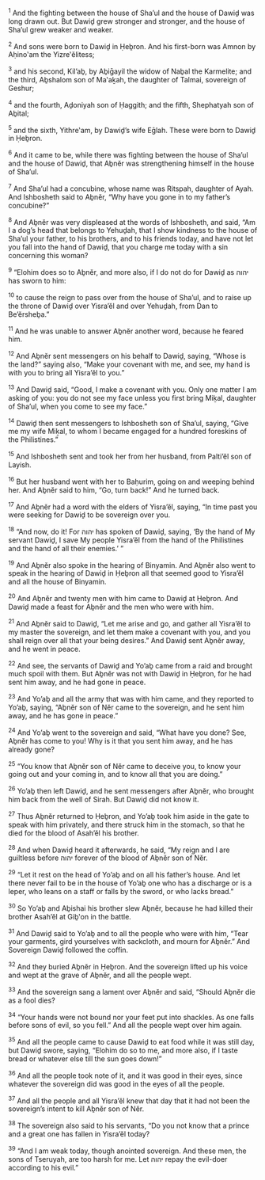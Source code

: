 <sup>1</sup> And the fighting between the house of Sha’ul and the house of Dawiḏ was long drawn out. But Dawiḏ grew stronger and stronger, and the house of Sha’ul grew weaker and weaker.

<sup>2</sup> And sons were born to Dawiḏ in Ḥeḇron. And his first-born was Amnon by Aḥino‛am the Yizre‛ĕlitess;

<sup>3</sup> and his second, Kil’aḇ, by Aḇiḡayil the widow of Naḇal the Karmelite; and the third, Aḇshalom son of Ma‛aḵah, the daughter of Talmai, sovereign of Geshur;

<sup>4</sup> and the fourth, Aḏoniyah son of Ḥaggith; and the fifth, Shephatyah son of Aḇital;

<sup>5</sup> and the sixth, Yithre‛am, by Dawiḏ’s wife Eḡlah. These were born to Dawiḏ in Ḥeḇron.

<sup>6</sup> And it came to be, while there was fighting between the house of Sha’ul and the house of Dawiḏ, that Aḇnĕr was strengthening himself in the house of Sha’ul.

<sup>7</sup> And Sha’ul had a concubine, whose name was Ritspah, daughter of Ayah. And Ishbosheth said to Aḇnĕr, “Why have you gone in to my father’s concubine?”

<sup>8</sup> And Aḇnĕr was very displeased at the words of Ishbosheth, and said, “Am I a dog’s head that belongs to Yehuḏah, that I show kindness to the house of Sha’ul your father, to his brothers, and to his friends today, and have not let you fall into the hand of Dawiḏ, that you charge me today with a sin concerning this woman?

<sup>9</sup> “Elohim does so to Aḇnĕr, and more also, if I do not do for Dawiḏ as יהוה has sworn to him:

<sup>10</sup> to cause the reign to pass over from the house of Sha’ul, and to raise up the throne of Dawiḏ over Yisra’ĕl and over Yehuḏah, from Dan to Be’ĕrsheḇa.”

<sup>11</sup> And he was unable to answer Aḇnĕr another word, because he feared him.

<sup>12</sup> And Aḇnĕr sent messengers on his behalf to Dawiḏ, saying, “Whose is the land?” saying also, “Make your covenant with me, and see, my hand is with you to bring all Yisra’ĕl to you.”

<sup>13</sup> And Dawiḏ said, “Good, I make a covenant with you. Only one matter I am asking of you: you do not see my face unless you first bring Miḵal, daughter of Sha’ul, when you come to see my face.”

<sup>14</sup> Dawiḏ then sent messengers to Ishbosheth son of Sha’ul, saying, “Give me my wife Miḵal, to whom I became engaged for a hundred foreskins of the Philistines.”

<sup>15</sup> And Ishbosheth sent and took her from her husband, from Palti’ĕl son of Layish.

<sup>16</sup> But her husband went with her to Baḥurim, going on and weeping behind her. And Aḇnĕr said to him, “Go, turn back!” And he turned back.

<sup>17</sup> And Aḇnĕr had a word with the elders of Yisra’ĕl, saying, “In time past you were seeking for Dawiḏ to be sovereign over you.

<sup>18</sup> “And now, do it! For יהוה has spoken of Dawiḏ, saying, ‘By the hand of My servant Dawiḏ, I save My people Yisra’ĕl from the hand of the Philistines and the hand of all their enemies.’ ”

<sup>19</sup> And Aḇnĕr also spoke in the hearing of Binyamin. And Aḇnĕr also went to speak in the hearing of Dawiḏ in Ḥeḇron all that seemed good to Yisra’ĕl and all the house of Binyamin.

<sup>20</sup> And Aḇnĕr and twenty men with him came to Dawiḏ at Ḥeḇron. And Dawiḏ made a feast for Aḇnĕr and the men who were with him.

<sup>21</sup> And Aḇnĕr said to Dawiḏ, “Let me arise and go, and gather all Yisra’ĕl to my master the sovereign, and let them make a covenant with you, and you shall reign over all that your being desires.” And Dawiḏ sent Aḇnĕr away, and he went in peace.

<sup>22</sup> And see, the servants of Dawiḏ and Yo’aḇ came from a raid and brought much spoil with them. But Aḇnĕr was not with Dawiḏ in Ḥeḇron, for he had sent him away, and he had gone in peace.

<sup>23</sup> And Yo’aḇ and all the army that was with him came, and they reported to Yo’aḇ, saying, “Aḇnĕr son of Nĕr came to the sovereign, and he sent him away, and he has gone in peace.”

<sup>24</sup> And Yo’aḇ went to the sovereign and said, “What have you done? See, Aḇnĕr has come to you! Why is it that you sent him away, and he has already gone?

<sup>25</sup> “You know that Aḇnĕr son of Nĕr came to deceive you, to know your going out and your coming in, and to know all that you are doing.”

<sup>26</sup> Yo’aḇ then left Dawiḏ, and he sent messengers after Aḇnĕr, who brought him back from the well of Sirah. But Dawiḏ did not know it.

<sup>27</sup> Thus Aḇnĕr returned to Ḥeḇron, and Yo’aḇ took him aside in the gate to speak with him privately, and there struck him in the stomach, so that he died for the blood of Asah’ĕl his brother.

<sup>28</sup> And when Dawiḏ heard it afterwards, he said, “My reign and I are guiltless before יהוה forever of the blood of Aḇnĕr son of Nĕr.

<sup>29</sup> “Let it rest on the head of Yo’aḇ and on all his father’s house. And let there never fail to be in the house of Yo’aḇ one who has a discharge or is a leper, who leans on a staff or falls by the sword, or who lacks bread.”

<sup>30</sup> So Yo’aḇ and Aḇishai his brother slew Aḇnĕr, because he had killed their brother Asah’ĕl at Giḇ‛on in the battle.

<sup>31</sup> And Dawiḏ said to Yo’aḇ and to all the people who were with him, “Tear your garments, gird yourselves with sackcloth, and mourn for Aḇnĕr.” And Sovereign Dawiḏ followed the coffin.

<sup>32</sup> And they buried Aḇnĕr in Ḥeḇron. And the sovereign lifted up his voice and wept at the grave of Aḇnĕr, and all the people wept.

<sup>33</sup> And the sovereign sang a lament over Aḇnĕr and said, “Should Aḇnĕr die as a fool dies?

<sup>34</sup> “Your hands were not bound nor your feet put into shackles. As one falls before sons of evil, so you fell.” And all the people wept over him again.

<sup>35</sup> And all the people came to cause Dawiḏ to eat food while it was still day, but Dawiḏ swore, saying, “Elohim do so to me, and more also, if I taste bread or whatever else till the sun goes down!”

<sup>36</sup> And all the people took note of it, and it was good in their eyes, since whatever the sovereign did was good in the eyes of all the people.

<sup>37</sup> And all the people and all Yisra’ĕl knew that day that it had not been the sovereign’s intent to kill Aḇnĕr son of Nĕr.

<sup>38</sup> The sovereign also said to his servants, “Do you not know that a prince and a great one has fallen in Yisra’ĕl today?

<sup>39</sup> “And I am weak today, though anointed sovereign. And these men, the sons of Tseruyah, are too harsh for me. Let יהוה repay the evil-doer according to his evil.”

